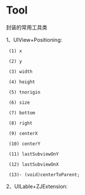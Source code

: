 # Tool
封装的常用工具类

1、UIView+Positioning:

     (1) x
  
     (2) y
  
     (3) width
  
     (4) height
  
     (5) tnorigin
  
     (6) size
  
     (7) bottom
  
     (8) right
  
     (9) centerX
  
     (10) centerY
  
     (11) lastSubviewOnY
  
     (12) lastSubviewOnX
  
     (13)- (void)centerToParent;   
  
  
2、UILable+ZJExtension:
  
  
